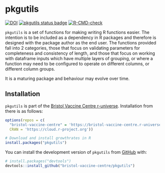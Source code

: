# pkgutils

<!-- badges: start -->
[![DOI](https://zenodo.org/badge/679201735.svg)](https://zenodo.org/badge/latestdoi/679201735)
[![pkgutils status
badge](https://bristol-vaccine-centre.r-universe.dev/badges/pkgutils)](https://bristol-vaccine-centre.r-universe.dev)
[![R-CMD-check](https://github.com/bristol-vaccine-centre/pkgutils/actions/workflows/R-CMD-check.yaml/badge.svg)](https://github.com/bristol-vaccine-centre/pkgutils/actions/workflows/R-CMD-check.yaml)
<!-- badges: end -->

`pkgutils` is a set of functions for making writing R functions easier. The 
intention is to be included as a dependency in R packages and therefore is 
designed with the package author as the end user. The functions provided fall
into 2 categories, those that focus on validating parameters for completeness
and consistency of length, and those that focus on working with dataframe inputs
which have multiple layers of grouping, or where a function may need to be 
configured to operate on different columns, or different column groups.

It is a maturing package and behaviour may evolve over time.

## Installation

`pkgutils` is part of the [Bristol Vaccine Centre r-universe](https://bristol-vaccine-centre.r-universe.dev/).
Installation from there is as follows:

``` r
options(repos = c(
  "bristol-vaccine-centre" = 'https://bristol-vaccine-centre.r-universe.dev/',
  CRAN = 'https://cloud.r-project.org'))

# Download and install growthrates in R
install.packages("pkgutils")
```

You can install the development version of `pkgutils` from 
[GitHub](https://github.com/bristol-vaccine-centre/pkgutils) with:

``` r
# install.packages("devtools")
devtools::install_github("bristol-vaccine-centre/pkgutils")
```